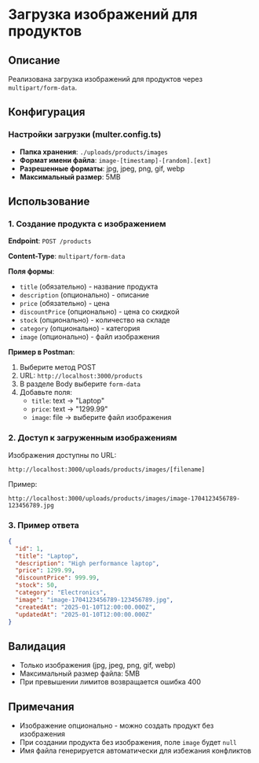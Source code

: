 # Загрузка изображений для продуктов

## Описание
Реализована загрузка изображений для продуктов через `multipart/form-data`.

## Конфигурация

### Настройки загрузки (multer.config.ts)
- **Папка хранения**: `./uploads/products/images`
- **Формат имени файла**: `image-[timestamp]-[random].[ext]`
- **Разрешенные форматы**: jpg, jpeg, png, gif, webp
- **Максимальный размер**: 5MB

## Использование

### 1. Создание продукта с изображением

**Endpoint**: `POST /products`

**Content-Type**: `multipart/form-data`

**Поля формы**:
- `title` (обязательно) - название продукта
- `description` (опционально) - описание
- `price` (обязательно) - цена
- `discountPrice` (опционально) - цена со скидкой
- `stock` (опционально) - количество на складе
- `category` (опционально) - категория
- `image` (опционально) - файл изображения

**Пример в Postman**:
1. Выберите метод POST
2. URL: `http://localhost:3000/products`
3. В разделе Body выберите `form-data`
4. Добавьте поля:
   - `title`: text -> "Laptop"
   - `price`: text -> "1299.99"
   - `image`: file -> выберите файл изображения

### 2. Доступ к загруженным изображениям

Изображения доступны по URL:
```
http://localhost:3000/uploads/products/images/[filename]
```

Пример:
```
http://localhost:3000/uploads/products/images/image-1704123456789-123456789.jpg
```

### 3. Пример ответа

```json
{
  "id": 1,
  "title": "Laptop",
  "description": "High performance laptop",
  "price": 1299.99,
  "discountPrice": 999.99,
  "stock": 50,
  "category": "Electronics",
  "image": "image-1704123456789-123456789.jpg",
  "createdAt": "2025-01-10T12:00:00.000Z",
  "updatedAt": "2025-01-10T12:00:00.000Z"
}
```

## Валидация

- Только изображения (jpg, jpeg, png, gif, webp)
- Максимальный размер файла: 5MB
- При превышении лимитов возвращается ошибка 400

## Примечания

- Изображение опционально - можно создать продукт без изображения
- При создании продукта без изображения, поле `image` будет `null`
- Имя файла генерируется автоматически для избежания конфликтов
